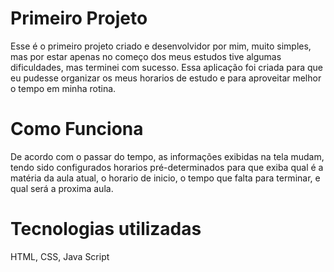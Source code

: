 # Primeiro Projeto
Esse é o primeiro projeto criado e desenvolvidor por mim, muito simples, mas por estar apenas no começo dos meus estudos tive algumas dificuldades, mas terminei com sucesso.
Essa aplicação foi criada para que eu pudesse organizar os meus horarios de estudo e para aproveitar melhor o tempo em minha rotina.

# Como Funciona
De acordo com o passar do tempo, as informações exibidas na tela mudam, tendo sido configurados horarios pré-determinados para que exiba qual é a matéria da aula atual, o horario de inicio, o tempo que falta para terminar, e qual será a proxima aula.

# Tecnologias utilizadas
HTML, CSS, Java Script
